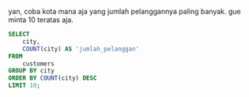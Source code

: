 yan, coba kota mana aja yang jumlah pelanggannya paling banyak.
gue minta 10 teratas aja.

~~~ sql
SELECT 
    city,
    COUNT(city) AS 'jumlah_pelanggan'
FROM
    customers
GROUP BY city
ORDER BY COUNT(city) DESC
LIMIT 10;
~~~
